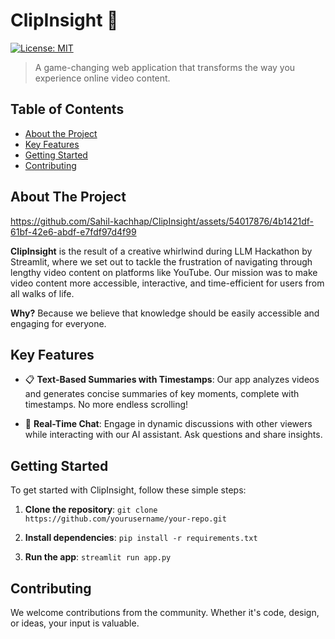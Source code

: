 # ClipInsight 🎥

[![License: MIT](https://img.shields.io/badge/License-MIT-yellow.svg)](https://opensource.org/licenses/MIT)

> A game-changing web application that transforms the way you experience online video content. 

## Table of Contents

- [About the Project](#about-the-project)
- [Key Features](#key-features)
- [Getting Started](#getting-started)
- [Contributing](#contributing)

## About The Project

https://github.com/Sahil-kachhap/ClipInsight/assets/54017876/4b1421df-61bf-42e6-abdf-e7fdf97d4f99

**ClipInsight** is the result of a creative whirlwind during LLM Hackathon by Streamlit, where we set out to tackle the frustration of navigating through lengthy video content on platforms like YouTube. Our mission was to make video content more accessible, interactive, and time-efficient for users from all walks of life.

**Why?** Because we believe that knowledge should be easily accessible and engaging for everyone.

## Key Features

- 📋 **Text-Based Summaries with Timestamps**: Our app analyzes videos and generates concise summaries of key moments, complete with timestamps. No more endless scrolling!

- 💬 **Real-Time Chat**: Engage in dynamic discussions with other viewers while interacting with our AI assistant. Ask questions and share insights.

## Getting Started

To get started with ClipInsight, follow these simple steps:

1. **Clone the repository**: `git clone https://github.com/yourusername/your-repo.git`

2. **Install dependencies**: `pip install -r requirements.txt`

3. **Run the app**: `streamlit run app.py`

## Contributing

We welcome contributions from the community. Whether it's code, design, or ideas, your input is valuable.
